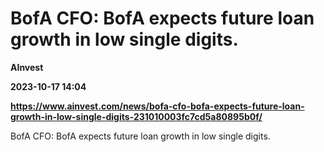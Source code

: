 # BofA CFO: BofA expects future loan growth in low single digits.
**AInvest**

**2023-10-17 14:04**

**https://www.ainvest.com/news/bofa-cfo-bofa-expects-future-loan-growth-in-low-single-digits-231010003fc7cd5a80895b0f/**

BofA CFO: BofA expects future loan growth in low single digits.